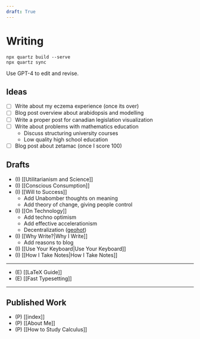 ```yaml
---
draft: True
---
```


# Writing

```
npx quartz build --serve
npx quartz sync
```

Use GPT-4 to edit and revise.

## Ideas

- [ ] Write about my eczema experience (once its over)
- [ ] Blog post overview about arabidopsis and modelling
- [ ] Write a proper post for canadian legislation visualization
- [ ] Write about problems with mathematics education
	- Discuss structuring university courses
	- Low quality high school education
- [ ] Blog post about zetamac (once I score 100)

## Drafts

- (I) [[Utilitarianism and Science]]
- (I) [[Conscious Consumption]]
- (I) [[Will to Success]]
	- Add Unabomber thoughts on meaning
	- Add theory of change, giving people control
- (I) [[On Technology]]
	- Add techno optimism
	- Add effective accelerationism
	- Decentralization ([geohot](https://geohot.github.io/blog/jekyll/update/2021/01/18/technology-without-industry.html))
- (I) [[Why Write?|Why I Write]]
	- Add reasons to blog
- (I) [[Use Your Keyboard|Use Your Keyboard]]
- (I) [[How I Take Notes|How I Take Notes]]

---

- (E) [[LaTeX Guide]]
- (E) [[Fast Typesetting]]

---

## Published Work

- (P) [[index]]
- (P) [[About Me]]
- (P) [[How to Study Calculus]]
